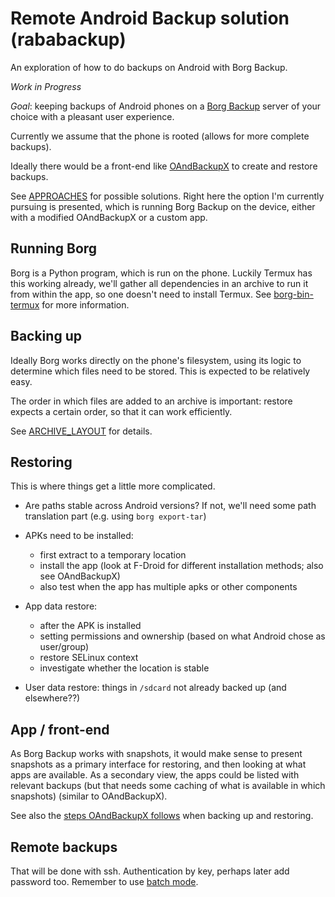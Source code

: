 # Remote Android Backup solution (rababackup)

An exploration of how to do backups on Android with Borg Backup.

_Work in Progress_

_Goal_: keeping backups of Android phones on a [Borg Backup](https://www.borgbackup.org/)
  server of your choice with a pleasant user experience.

Currently we assume that the phone is rooted (allows for more complete backups).

Ideally there would be a front-end like [OAndBackupX](https://github.com/machiav3lli/oandbackupx)
to create and restore backups.

See [APPROACHES](APPROACHES.md) for possible solutions. Right here the option I'm currently
pursuing is presented, which is running Borg Backup on the device, either with a modified
OAndBackupX or a custom app.

## Running Borg

Borg is a Python program, which is run on the phone. Luckily Termux has this working already,
we'll gather all dependencies in an archive to run it from within the app, so one doesn't need
to install Termux. See [borg-bin-termux](borg-bin-termux) for more information.


## Backing up

Ideally Borg works directly on the phone's filesystem, using its logic to determine which files
need to be stored. This is expected to be relatively easy.

The order in which files are added to an archive is important: restore expects a certain order,
so that it can work efficiently.

See [ARCHIVE_LAYOUT](ARCHIVE_LAYOUT.md) for details.


## Restoring

This is where things get a little more complicated.

- Are paths stable across Android versions? If not, we'll need some path translation part
  (e.g. using `borg export-tar`)

- APKs need to be installed:
  - first extract to a temporary location
  - install the app (look at F-Droid for different installation methods; also see OAndBackupX)
  - also test when the app has multiple apks or other components

- App data restore:
  - after the APK is installed
  - setting permissions and ownership (based on what Android chose as user/group)
  - restore SELinux context
  - investigate whether the location is stable

- User data restore: things in `/sdcard` not already backed up (and elsewhere??)


## App / front-end

As Borg Backup works with snapshots, it would make sense to present snapshots as a primary
interface for restoring, and then looking at what apps are available. As a secondary view,
the apps could be listed with relevant backups (but that needs some caching of what is
available in which snapshots) (similar to OAndBackupX).

See also the [steps OAndBackupX follows](OANDBACKUPX.md) when backing up and restoring.

## Remote backups

That will be done with ssh. Authentication by key, perhaps later add password too.
Remember to use [batch mode](https://borgbackup.readthedocs.io/en/stable/usage/notes.html#ssh-batch-mode).

